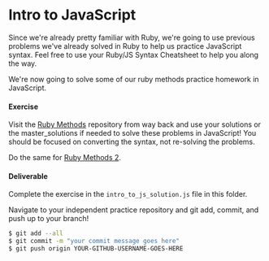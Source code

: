 # Intro to JavaScript

Since we're already pretty familiar with Ruby, we're going to use previous problems we've already solved in Ruby to help us practice JavaScript syntax. Feel free to use your Ruby/JS Syntax Cheatsheet to help you along the way.

We're now going to solve some of our ruby methods practice homework in JavaScript. 


#### Exercise

Visit the [Ruby Methods](../../w01/ruby_methods) repository from way back and use your solutions or the master_solutions if needed to solve these problems in JavaScript! You should be focused on converting the syntax, not re-solving the problems. 

Do the same for [Ruby Methods 2](../../w03/ruby_methods_2). 

#### Deliverable
Complete the exercise in the `intro_to_js_solution.js` file in this folder. 

Navigate to your independent practice repository and git add, commit, and push up to your branch!

```bash
$ git add --all
$ git commit -m "your commit message goes here"
$ git push origin YOUR-GITHUB-USERNAME-GOES-HERE
```

